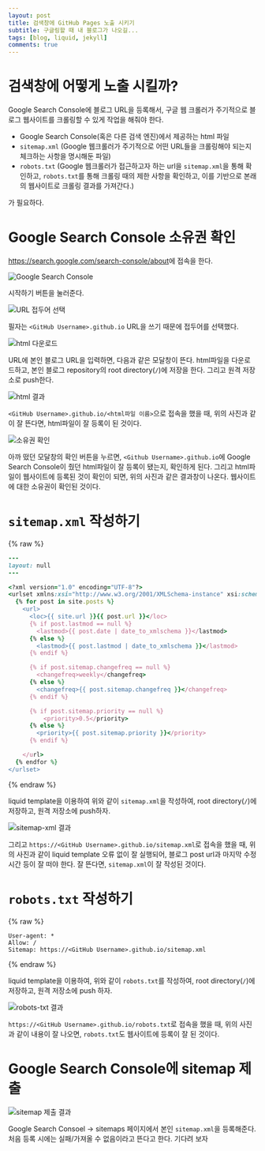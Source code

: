 ```yaml
---
layout: post
title: 검색창에 GitHub Pages 노출 시키기
subtitle: 구글링할 때 내 블로그가 나오길...
tags: [blog, liquid, jekyll]
comments: true
---
```


# 검색창에 어떻게 노출 시킬까?

Google Search Console에 블로그 URL을 등록해서, 구글 웹 크롤러가 주기적으로 블로그 웹사이트를 크롤링할 수 있게 작업을 해줘야 한다. 

- Google Search Console(혹은 다른 검색 엔진)에서 제공하는 html 파일
- `sitemap.xml` (Google 웹크롤러가 주기적으로 어떤 URL들을 크롤링해야 되는지 체크하는 사항을 명시해둔 파일)
- `robots.txt` (Google 웹크롤러가 접근하고자 하는 url을 `sitemap.xml`을 통해 확인하고, `robots.txt`를 통해 크롤링 때의 제한 사항을 확인하고, 이를 기반으로 본래의 웹사이트로 크롤링 결과를 가져간다.)

가 필요하다.

# Google Search Console 소유권 확인

<https://search.google.com/search-console/about>에 접속을 한다.

![Google Search Console](../assets/img/2022-12-01-검색창에-GitHub-Pages-노출-시키기/google-search-console.png)

시작하기 버튼을 눌러준다.

![URL 접두어 선택](../assets/img/2022-12-01-검색창에-GitHub-Pages-노출-시키기/url-접두어.png)

필자는 `<GitHub Username>.github.io` URL을 쓰기 때문에 접두어를 선택했다. 

![html 다운로드](../assets/img/2022-12-01-검색창에-GitHub-Pages-노출-시키기/html-다운로드.png)

URL에 본인 블로그 URL을 입력하면, 다음과 같은 모달창이 뜬다. html파일을 다운로드하고, 본인 블로그 repository의 root directory(`/`)에 저장을 한다. 그리고 원격 저장소로 push한다.


![html 결과](../assets/img/2022-12-01-검색창에-GitHub-Pages-노출-시키기/html-결과.png)


`<GitHub Username>.github.io/<html파일 이름>`으로 접속을 했을 때, 위의 사진과 같이 잘 뜬다면, html파일이 잘 등록이 된 것이다.

![소유권 확인](../assets/img/2022-12-01-검색창에-GitHub-Pages-노출-시키기/소유권-확인.png)

아까 떴던 모달창의 확인 버튼을 누르면, `<Github Username>.github.io`에 Google Search Console이 줬던 html파일이 잘 등록이 됐는지, 확인하게 된다. 그리고 html파일이 웹사이트에 등록된 것이 확인이 되면, 위의 사진과 같은 결과창이 나온다. 웹사이트에 대한 소유권이 확인된 것이다.

# `sitemap.xml` 작성하기

{% raw %}
```ruby
---
layout: null
---

<?xml version="1.0" encoding="UTF-8"?>
<urlset xmlns:xsi="http://www.w3.org/2001/XMLSchema-instance" xsi:schemaLocation="http://www.sitemaps.org/schemas/sitemap/0.9 http://www.sitemaps.org/schemas/sitemap/0.9/sitemap.xsd" xmlns="http://www.sitemaps.org/schemas/sitemap/0.9">
  {% for post in site.posts %}
    <url>
      <loc>{{ site.url }}{{ post.url }}</loc>
      {% if post.lastmod == null %}
        <lastmod>{{ post.date | date_to_xmlschema }}</lastmod>
      {% else %}
        <lastmod>{{ post.lastmod | date_to_xmlschema }}</lastmod>
      {% endif %}

      {% if post.sitemap.changefreq == null %}
        <changefreq>weekly</changefreq>
      {% else %}
        <changefreq>{{ post.sitemap.changefreq }}</changefreq>
      {% endif %}

      {% if post.sitemap.priority == null %}
          <priority>0.5</priority>
      {% else %}
        <priority>{{ post.sitemap.priority }}</priority>
      {% endif %}

    </url>
  {% endfor %}
</urlset>
```
{% endraw %}

liquid template을 이용하여 위와 같이 `sitemap.xml`을 작성하여, root directory(`/`)에 저장하고, 원격 저장소에 push하자. 

![sitemap-xml 결과](../assets/img/2022-12-01-검색창에-GitHub-Pages-노출-시키기/sitemap-xml-결과.png)

그리고 `https://<GitHub Username>.github.io/sitemap.xml`로 접속을 했을 때, 위의 사진과 같이 liquid template 오류 없이 잘 실행되어, 블로그 post url과 마지막 수정시간 등이 잘 떠야 한다. 잘 뜬다면, `sitemap.xml`이 잘 작성된 것이다.

# `robots.txt` 작성하기

{% raw %}
```
User-agent: *
Allow: /
Sitemap: https://<GitHub Username>.github.io/sitemap.xml
```
{% endraw %}

liquid template을 이용하여, 위와 같이 `robots.txt`를 작성하여, root directory(`/`)에 저장하고, 원격 저장소에 push 하자.

![robots-txt 결과](../assets/img/2022-12-01-검색창에-GitHub-Pages-노출-시키기/robots-txt-결과.png)


`https://<GitHub Username>.github.io/robots.txt`로 접속을 했을 때, 위의 사진과 같이 내용이 잘 나오면, `robots.txt`도 웹사이트에 등록이 잘 된 것이다.


# Google Search Console에 sitemap 제출

![sitemap 제출 결과](../assets/img/2022-12-01-검색창에-GitHub-Pages-노출-시키기/sitemap-제출.png)


Google Search Consoel -> sitemaps 페이지에서 본인 `sitemap.xml`을 등록해준다.
처음 등록 시에는 실패/가져올 수 없음이라고 뜬다고 한다. 기다려 보자
